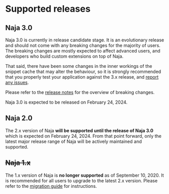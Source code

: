 # Supported releases

## Naja 3.0

Naja 3.0 is currently in release candidate stage. It is an evolutionary release and should not come with any breaking changes for the majority of users. The breaking changes are mostly expected to affect advanced users, and developers who build custom extensions on top of Naja.

That said, there have been some changes in the inner workings of the snippet cache that may alter the behaviour, so it is strongly recommended that you properly test your application against the 3.x release, and [report any issues](https://github.com/naja-js/naja/issues/new/choose).

Please refer to the [release notes](https://github.com/naja-js/naja/releases/tag/3.0.0-rc.1) for the overview of breaking changes.

Naja 3.0 is expected to be released on February 24, 2024.


## Naja 2.0

The 2.x version of Naja **will be supported until the release of Naja 3.0** which is expected on February 24, 2024. From that point forward, only the latest major release range of Naja will be actively maintained and supported.


## <del>Naja 1.x</del>

The 1.x version of Naja is **no longer supported** as of September 10, 2020. It is recommended for all users to upgrade to the latest 2.x version. Please refer to the [migration guide](upgrade-from-1.md) for instructions.
